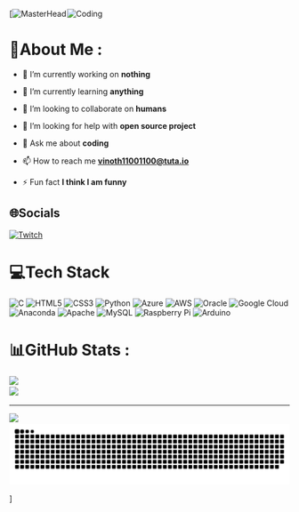 [![MasterHead](https://img.freepik.com/free-vector/web-development-programmer-engineering-coding-website-augmented-reality-interface-screens-developer-project-engineer-programming-software-application-design-cartoonillustration_107791-3863.jpg?t=st=1652436003~exp=1652436603~hmac=c8a40ee12180e807552b727a34da71cbac21c2974ca775bdc17a5427d197083f&w=740)
<img align="right" alt="Coding" width="400" src="https://cdn.dribbble.com/users/1162077/screenshots/3848914/programmer.gif">

# 💫About Me :
- 🔭 I’m currently working on **nothing**

- 🌱 I’m currently learning **anything**

- 👯 I’m looking to collaborate on **humans**

- 🤝 I’m looking for help with **open source project**

- 💬 Ask me about **coding**

- 📫 How to reach me **vinoth11001100@tuta.io**

- ⚡ Fun fact **I think I am funny**


## 🌐Socials
[![Twitch](https://img.shields.io/badge/Twitch-%239146FF.svg?logo=Twitch&logoColor=white)](https://twitch.tv/vinoth11001100) 

# 💻Tech Stack
![C](https://img.shields.io/badge/c-%2300599C.svg?style=plastic&logo=c&logoColor=white) ![HTML5](https://img.shields.io/badge/html5-%23E34F26.svg?style=plastic&logo=html5&logoColor=white) ![CSS3](https://img.shields.io/badge/css3-%231572B6.svg?style=plastic&logo=css3&logoColor=white) ![Python](https://img.shields.io/badge/python-3670A0?style=plastic&logo=python&logoColor=ffdd54) ![Azure](https://img.shields.io/badge/azure-%230072C6.svg?style=plastic&logo=azure-devops&logoColor=white) ![AWS](https://img.shields.io/badge/AWS-%23FF9900.svg?style=plastic&logo=amazon-aws&logoColor=white) ![Oracle](https://img.shields.io/badge/Oracle-F80000?style=plastic&logo=oracle&logoColor=white) ![Google Cloud](https://img.shields.io/badge/Google%20Cloud-%234285F4.svg?style=plastic&logo=google-cloud&logoColor=white) ![Anaconda](https://img.shields.io/badge/Anaconda-%2344A833.svg?style=plastic&logo=anaconda&logoColor=white) ![Apache](https://img.shields.io/badge/apache-%23D42029.svg?style=plastic&logo=apache&logoColor=white) ![MySQL](https://img.shields.io/badge/mysql-%2300f.svg?style=plastic&logo=mysql&logoColor=white) ![Raspberry Pi](https://img.shields.io/badge/-RaspberryPi-C51A4A?style=plastic&logo=Raspberry-Pi) ![Arduino](https://img.shields.io/badge/-Arduino-00979D?style=plastic&logo=Arduino&logoColor=white)
# 📊GitHub Stats :
![](https://github-readme-stats.vercel.app/api?username=vinoth11001100&theme=graywhite&hide_border=false&include_all_commits=true&count_private=false)<br/>
![](https://github-readme-streak-stats.herokuapp.com/?user=vinoth11001100&theme=graywhite&hide_border=false)<br/>

---
[![](https://visitcount.itsvg.in/api?id=vinoth11001100&icon=5&color=12)](https://visitcount.itsvg.in)
![](https://github.com/Platane/snk/raw/output/github-contribution-grid-snake.svg)


]
